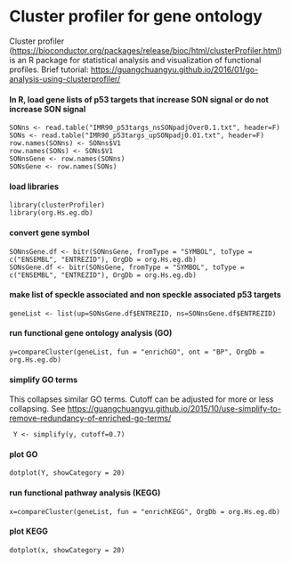  # Cluster profiler for gene ontology
Cluster profiler (https://bioconductor.org/packages/release/bioc/html/clusterProfiler.html) is an R package for statistical analysis and visualization of functional profiles. Brief tutorial: https://guangchuangyu.github.io/2016/01/go-analysis-using-clusterprofiler/

#### In R, load gene lists of p53 targets that increase SON signal or do not increase SON signal
```
SONns <- read.table("IMR90_p53targs_nsSONpadjOver0.1.txt", header=F)
SONs <- read.table("IMR90_p53targs_upSONpadj0.01.txt", header=F)
row.names(SONns) <- SONns$V1
row.names(SONs) <- SONs$V1
SONnsGene <- row.names(SONns)
SONsGene <- row.names(SONs)
```
#### load libraries
```
library(clusterProfiler)
library(org.Hs.eg.db)
```
#### convert gene symbol
```
SONnsGene.df <- bitr(SONnsGene, fromType = "SYMBOL", toType = c("ENSEMBL", "ENTREZID"), OrgDb = org.Hs.eg.db)
SONsGene.df <- bitr(SONsGene, fromType = "SYMBOL", toType = c("ENSEMBL", "ENTREZID"), OrgDb = org.Hs.eg.db)
```
#### make list of speckle associated and non speckle associated p53 targets
```
geneList <- list(up=SONsGene.df$ENTREZID, ns=SONnsGene.df$ENTREZID)
```
#### run functional gene ontology analysis (GO)
```
y=compareCluster(geneList, fun = "enrichGO", ont = "BP", OrgDb = org.Hs.eg.db)
```
#### simplify GO terms
This collapses similar GO terms. Cutoff can be adjusted for more or less collapsing. See https://guangchuangyu.github.io/2015/10/use-simplify-to-remove-redundancy-of-enriched-go-terms/
```
 Y <- simplify(y, cutoff=0.7)
```
#### plot GO
```
dotplot(Y, showCategory = 20)
```
#### run functional pathway analysis (KEGG)
```
x=compareCluster(geneList, fun = "enrichKEGG", OrgDb = org.Hs.eg.db)
```
#### plot KEGG
```
dotplot(x, showCategory = 20)
```
